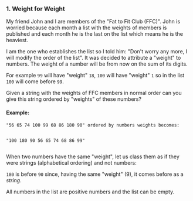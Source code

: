 <div class="description-content p-4">
<h3>1. Weight for Weight</h3>
<div class="markdown prose max-w-none mb-8" id="description"><p>My friend John and I are members of the "Fat to Fit Club (FFC)". John is worried because
each month a list with the weights of members is published and each month he is the last on the list
which means he is the heaviest. </p>
<p>I am the one who establishes the list so I told him:
"Don't worry any more, I will modify the order of the list".
It was decided to attribute a "weight" to numbers. The weight of a number will be from now on the sum of its digits. </p>
<p>For example <code>99</code> will have "weight" <code>18</code>, <code>100</code> will have "weight" <code>1</code> so in the list <code>100</code> will come before <code>99</code>.</p>
<p>Given a string with the weights of FFC members in normal order can you give this string ordered by "weights" of these numbers?</p>
<h4 id="example">Example:</h4>
<pre><code>"56 65 74 100 99 68 86 180 90" ordered by numbers weights becomes: 

"100 180 90 56 65 74 68 86 99"
</code></pre>
<p>When two numbers have the same "weight", let us class them as if they were strings (alphabetical ordering) and not numbers:</p>
<p><code>180</code> is before <code>90</code> since, having the same "weight" (9),  it comes before as a <em>string</em>.</p>
<p>All numbers in the list are positive numbers and the list can be empty.</p>
</div>
